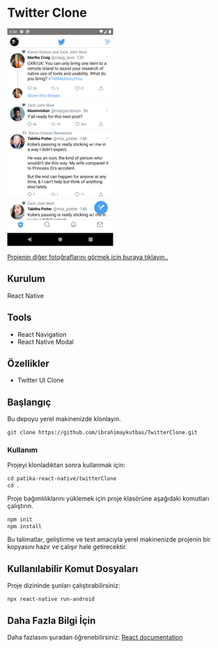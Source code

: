 # Twitter Clone

<img src="images/Anasayfa.png" height="500">

[Projenin diğer fotoğraflarını görmek için buraya tıklayın..](https://github.com/ibrahimaykutbas/TwitterClone/tree/main/images)

## Kurulum

React Native

## Tools

- React Navigation
- React Native Modal

## Özellikler

- Twitter UI Clone

## Başlangıç

Bu depoyu yerel makinenizde klonlayın.

```
git clone https://github.com/ibrahimaykutbas/TwitterClone.git
```

### Kullanım

Projeyi klonladıktan sonra kullanmak için:

```
cd patika-react-native/twitterClone
cd .
```

Proje bağımlılıklarını yüklemek için proje klasörüne aşağıdaki komutları çalıştırın.

```
npm init
npm install
```

Bu talimatlar, geliştirme ve test amacıyla yerel makinenizde projenin bir kopyasını hazır ve çalışır hale getirecektir.

## Kullanılabilir Komut Dosyaları

Proje dizininde şunları çalıştırabilirsiniz:

```
npx react-native run-android
```

## Daha Fazla Bilgi İçin

Daha fazlasını şuradan öğrenebilirsiniz: [React documentation](https://reactnative.dev/)
